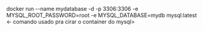 docker run --name mydatabase -d -p 3306:3306 -e MYSQL_ROOT_PASSWORD=root -e MYSQL_DATABASE=mydb mysql:latest <- comando usado pra cirar o container do mysql>